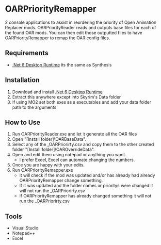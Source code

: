 # OARPriorityRemapper
2 console applications to assist in reordering the priority of Open Animation Replacer mods.
OARPriorityReader reads and outputs base files for each of the found OAR mods. You can then edit those outputted files to have OARPriorityRemapper to remap the OAR config files.

## Requirements
- [.Net 6 Desktop Runtime](https://dotnet.microsoft.com/en-us/download/dotnet/6.0) its the same as Synthesis

## Installation
1. Download and install [.Net 6 Desktop Runtime](https://dotnet.microsoft.com/en-us/download/dotnet/6.0)
2. Extract this anywhere except into Skyrim's Data folder
3. If using MO2 set both exes as a executables and add your data folder path to the arguments

## How to Use
1. Run OARPriorityReader.exe and let it generate all the OAR files
2. Open "[Install folder]\OARBaseData".
3. Select any of the _OARPriorirty.csv and copy them to the other created folder "[Install folder]\OAROverrideData".
4. Open and edit them using notepad or anything you want.
   - I prefer Excel, Excel can automate changing the numbers.
5. Once you are happy with your edits.
6. Run OARPriorityRemapper.exe
   - It will check if the mod was updated and/or has already had already OARPriorityRemapper change something.
   - If it was updated and the folder names or prioritys were changed it will not run the _OARPriorirty.csv
   - If OARPriorityRemapper has already changed something it will not run the _OARPriorirty.csv

## Tools
- Visual Studio
- Notepad++
- Excel
